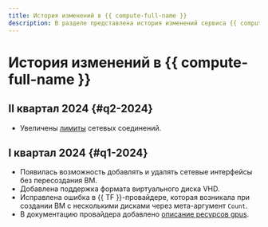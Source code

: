 ```yaml
---
title: История изменений в {{ compute-full-name }}
description: В разделе представлена история изменений сервиса {{ compute-name }}.
---
```


# История изменений в {{ compute-full-name }}

## II квартал 2024 {#q2-2024}

* Увеличены [лимиты](concepts/limits.md) сетевых соединений.

## I квартал 2024 {#q1-2024}

* Появилась возможность добавлять и удалять сетевые интерфейсы без пересоздания ВМ.
* Добавлена поддержка формата виртуального диска VHD.
* Исправлена ошибка в {{ TF }}-провайдере, которая возникала при создании ВМ с несколькими дисками через мета-аргумент `Count`.
* В документацию провайдера добавлено [описание ресурсов gpus](https://terraform-provider.yandexcloud.net/Resources/compute_instance).